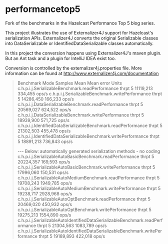 # performancetop5
Fork of the benchmarks in the Hazelcast Performance Top 5 blog series.

This project illustrates the use of Externalizer4J support for Hazelcast's serialization APIs. 
Externalizer4J converts the original Serializable classes into DataSerializable or IdentifiedDataSerializable classes automatically.

In this project the conversion happens using Externalizer4J's maven plugin. But an Ant task and a plugin for IntelliJ IDEA exist too.

Conversion is controlled by the externalizer4j.properties file. More information can be found at http://www.externalizer4j.com/documentation


>Benchmark                                                                          Mode   Samples         Mean   Mean error    Units
>c.h.p.i.j.SerializableBenchmark.readPerformance                                   thrpt         5    11119,213      334,455    ops/s
>c.h.p.i.j.SerializableBenchmark.writePerformance                                  thrpt         5    14286,450      166,233    ops/s
>c.h.p.i.j.DataSerializableBenchmark.readPerformance                               thrpt         5    20569,027      624,522    ops/s
>c.h.p.i.j.DataSerializableBenchmark.writePerformance                              thrpt         5    18939,900      571,725    ops/s
>c.h.p.i.j.IdentifiedDataSerializableBenchmark.readPerformance                     thrpt         5    21302,503      455,478    ops/s
>c.h.p.i.j.IdentifiedDataSerializableBenchmark.writePerformance                    thrpt         5    18891,213      736,843    ops/s
>
>--- Below: automatically generated serialization methods - no coding
>c.h.p.i.j.SerializableAutoBasicBenchmark.readPerformance                          thrpt         5    20224,357      169,593    ops/s
>c.h.p.i.j.SerializableAutoBasicBenchmark.writePerformance                         thrpt         5    17996,060      150,531    ops/s
>c.h.p.i.j.SerializableAutoMediumBenchmark.readPerformance                         thrpt         5    19708,243     1949,785    ops/s
>c.h.p.i.j.SerializableAutoMediumBenchmark.writePerformance                        thrpt         5    19238,717     2928,968    ops/s
>c.h.p.i.j.SerializableAutoOptBenchmark.readPerformance                            thrpt         5    20469,020      450,932    ops/s
>c.h.p.i.j.SerializableAutoOptBenchmark.writePerformance                           thrpt         5    19275,213     1554,890    ops/s
>c.h.p.i.j.SerializableAutoIdentifiedDataSerializableBenchmark.readPerformance     thrpt         5    21304,563     1083,789    ops/s
>c.h.p.i.j.SerializableAutoIdentifiedDataSerializableBenchmark.writePerformance    thrpt         5    19189,893      422,018    ops/s
